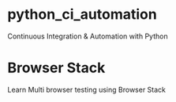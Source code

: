 # python_ci_automation
Continuous Integration &amp; Automation with Python

# Browser Stack
Learn Multi browser testing using Browser Stack
